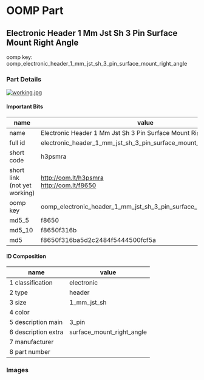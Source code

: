 # OOMP Part  
## Electronic Header 1 Mm Jst Sh 3 Pin Surface Mount Right Angle  
  
oomp key: oomp_electronic_header_1_mm_jst_sh_3_pin_surface_mount_right_angle  
  
### Part Details  
  
[![working.jpg](working_600.jpg)](working.jpg)  
  
#### Important Bits  
| name | value | 
| --- | --- | 
| name | Electronic Header 1 Mm Jst Sh 3 Pin Surface Mount Right Angle | 
| full id | electronic_header_1_mm_jst_sh_3_pin_surface_mount_right_angle | 
| short code | h3psmra | 
| short link<br>(not yet working) | http://oom.lt/h3psmra<br>http://oom.lt/f8650 | 
| oomp key | oomp_electronic_header_1_mm_jst_sh_3_pin_surface_mount_right_angle | 
| md5_5 | f8650 | 
| md5_10 | f8650f316b | 
| md5 | f8650f316ba5d2c2484f5444500fcf5a | 
#### ID Composition  
| name | value | 
| --- | --- | 
| 1 classification | electronic | 
| 2 type | header | 
| 3 size | 1_mm_jst_sh | 
| 4 color |  | 
| 5 description main | 3_pin | 
| 6 description extra | surface_mount_right_angle | 
| 7 manufacturer |  | 
| 8 part number |  | 
### Images  
